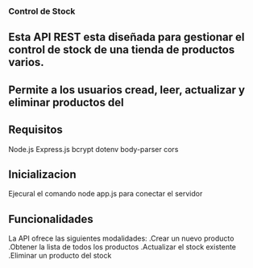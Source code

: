 ### Control de Stock 

## Esta API REST esta diseñada para gestionar el control de stock de una tienda de productos varios.
## Permite a los usuarios cread, leer, actualizar y eliminar productos del 

## Requisitos

Node.js 
Express.js
bcrypt
dotenv
body-parser
cors

## Inicializacion
Ejecural el comando node app.js para conectar el servidor

## Funcionalidades

La API ofrece las siguientes modalidades:
.Crear un nuevo producto
.Obtener la lista de todos los productos
.Actualizar el stock existente
.Eliminar un producto del stock



